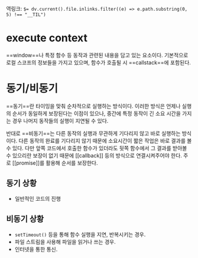 역링크: `$= dv.current().file.inlinks.filter((e) => e.path.substring(0, 5) !== "__TIL")`

# execute context
==window==나 특정 함수 등 동작과 관련된 내용을 담고 있는 요소이다. 기본적으로 로컬 스코프의 정보들을 가지고 있으며, 함수가 호출될 시 ==callstack==에 포함된다.

# 동기/비동기
==동기==란 타이밍을 맞춰 순차적으로 실행하는 방식이다. 이러한 방식은 언제나 실행의 순서가 동일하게 보장된다는 이점이 있으나, 중간에 특정 동작이 긴 소요 시간을 가지는 경우 나머지 동작들의 실행이 지연될 수 있다.

반대로 ==비동기==는 다른 동작의 실행과 무관하게 기다리지 않고 바로 실행하는 방식이다. 다른 동작의 완료를 기다리지 않기 때문에 소요시간이 짧은 작업은 바로 결과를 볼 수 있다. 다만 앞쪽 코드에서 호출한 함수가 있더라도 뒷쪽 함수에서 그 결과를 받아볼 수 있으리란 보장이 없기 때문에 [[callback]] 등의 방식으로 연결시켜주어야 한다. 주로 [[promise]]를 활용해 순서를 보장한다.

## 동기 상황
- 일반적인 코드의 진행

## 비동기 상황
- `setTimeout()` 등을 통해 함수 실행을 지연, 반복시키는 경우.
- 파일 스트림을 사용해 파일을 읽거나 쓰는 경우.
- 인터넷을 통한 통신.